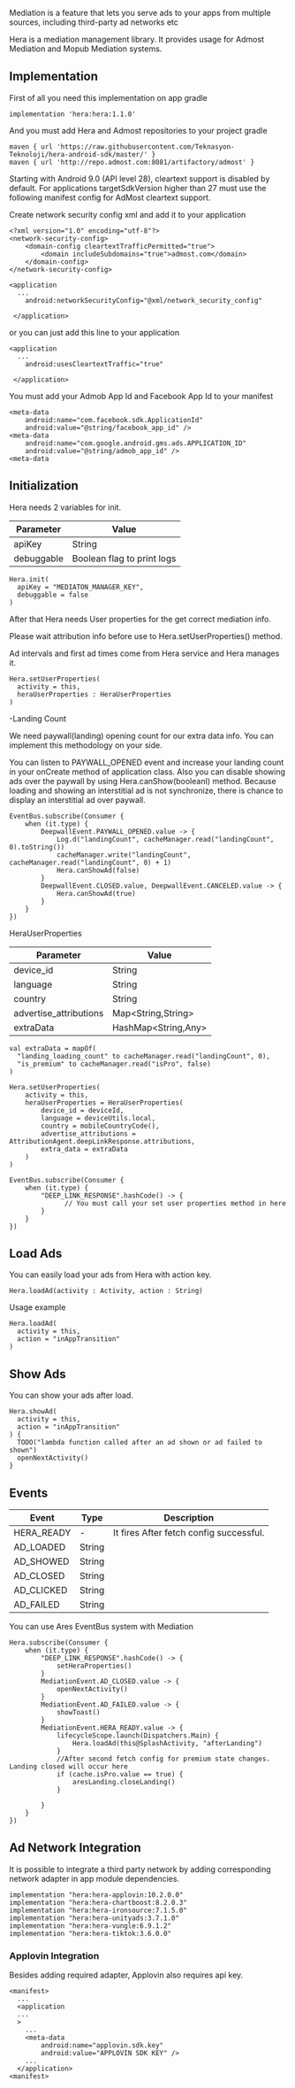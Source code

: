 Mediation is a feature that lets you serve ads to your apps from multiple sources, including third-party ad networks etc

Hera is a mediation management library. It provides usage for Admost Mediation and Mopub Mediation systems. 

## Implementation

First of all you need this implementation on app gradle

    implementation 'hera:hera:1.1.0'

And you must add Hera and Admost repositories to your project gradle

    maven { url 'https://raw.githubusercontent.com/Teknasyon-Teknoloji/hera-android-sdk/master/' }
    maven { url 'http://repo.admost.com:8081/artifactory/admost' }

Starting with Android 9.0 (API level 28), cleartext support is disabled by default. For applications targetSdkVersion higher than 27 must use the following manifest config for AdMost cleartext support.

Create network security config xml and add it to your application

    <?xml version="1.0" encoding="utf-8"?>
    <network-security-config>
        <domain-config cleartextTrafficPermitted="true">
            <domain includeSubdomains="true">admost.com</domain>
        </domain-config>
    </network-security-config>

    <application
      ...
        android:networkSecurityConfig="@xml/network_security_config"

     </application>


or you can just add this line to your application

    <application
      ...
        android:usesCleartextTraffic="true"

     </application>

You must add your Admob App Id and Facebook App Id to your manifest  

    <meta-data
        android:name="com.facebook.sdk.ApplicationId"
        android:value="@string/facebook_app_id" />
    <meta-data
        android:name="com.google.android.gms.ads.APPLICATION_ID"
        android:value="@string/admob_app_id" />
    <meta-data

## Initialization

Hera needs 2 variables for init.

Parameter|Value
---------|-----
apiKey | String
debuggable | Boolean flag to print logs

    Hera.init(
      apiKey = "MEDIATON_MANAGER_KEY",
      debuggable = false
    )

After that Hera needs User properties for the get correct mediation info. 

Please wait attribution info before use to Hera.setUserProperties() method.

Ad intervals and first ad times come from Hera service and Hera manages it.

    Hera.setUserProperties(
      activity = this,
      heraUserProperties : HeraUserProperties
    )

-Landing Count 

We need paywall(landing) opening count for our extra data info. You can implement this methodology on your side.

You can listen to PAYWALL_OPENED event and increase your landing count in your onCreate method of application class. Also you can disable showing ads over the paywall by using Hera.canShow(booleanI) method. Because loading and showing an interstitial ad is not synchronize, there is chance to display an interstitial ad over paywall.

    EventBus.subscribe(Consumer {
        when (it.type) {
            DeepwallEvent.PAYWALL_OPENED.value -> {
                Log.d("landingCount", cacheManager.read("landingCount", 0).toString())
                cacheManager.write("landingCount", cacheManager.read("landingCount", 0) + 1)
                Hera.canShowAd(false)
            }
            DeepwallEvent.CLOSED.value, DeepwallEvent.CANCELED.value -> {
                Hera.canShowAd(true)
            }
        }
    })

HeraUserProperties

Parameter|Value
---------|-----
device_id | String
language | String
country | String
advertise_attributions | Map<String,String>
extraData | HashMap<String,Any>

    val extraData = mapOf(
      "landing_loading_count" to cacheManager.read("landingCount", 0),
      "is_premium" to cacheManager.read("isPro", false)
    )

    Hera.setUserProperties(
        activity = this,
        heraUserProperties = HeraUserProperties(
            device_id = deviceId,
            language = deviceUtils.local,
            country = mobileCountryCode(),
            advertise_attributions = AttributionAgent.deepLinkResponse.attributions,
            extra_data = extraData
        )
    )

    EventBus.subscribe(Consumer {
        when (it.type) {
            "DEEP_LINK_RESPONSE".hashCode() -> {
                  // You must call your set user properties method in here
            }
        }
    })

## Load Ads

You can easily load your ads from Hera with action key. 

    Hera.loadAd(activity : Activity, action : String)

Usage example

    Hera.loadAd(
      activity = this,
      action = "inAppTransition"
    )

 

## Show Ads

You can show your ads after load.

    Hera.showAd(
      activity = this,
      action = "inAppTransition"
    ) {
      TODO("lambda function called after an ad shown or ad failed to shown")
      openNextActivity()
    }

## Events

Event|Type|Description
-----|----|-----------
HERA_READY|-|It fires After fetch config successful.
AD_LOADED|String|
AD_SHOWED|String|
AD_CLOSED|String|
AD_CLICKED|String|
AD_FAILED|String|

You can use Ares EventBus system with Mediation 

    Hera.subscribe(Consumer {
        when (it.type) {
            "DEEP_LINK_RESPONSE".hashCode() -> {
                setHeraProperties()
            }
            MediationEvent.AD_CLOSED.value -> {
                openNextActivity()
            }
            MediationEvent.AD_FAILED.value -> {
                showToast()
            }
            MediationEvent.HERA_READY.value -> {
                lifecycleScope.launch(Dispatchers.Main) {
                    Hera.loadAd(this@SplashActivity, "afterLanding")
                }
                //After second fetch config for premium state changes. Landing closed will occur here
                if (cache.isPro.value == true) {
                    aresLanding.closeLanding()
                }

            }
        }
    })

## Ad Network Integration

It is possible to integrate a third party network by adding corresponding network adapter in app module dependencies.

    implementation "hera:hera-applovin:10.2.0.0"
    implementation "hera:hera-chartboost:8.2.0.3"
    implementation "hera:hera-ironsource:7.1.5.0"
    implementation "hera:hera-unityads:3.7.1.0"
    implementation "hera:hera-vungle:6.9.1.2"
    implementation "hera:hera-tiktok:3.6.0.0"

### Applovin Integration

Besides adding required adapter, Applovin also requires api key. 

    <manifest>
      ...
      <application
      ...
      >
        ...
        <meta-data
            android:name="applovin.sdk.key"
            android:value="APPLOVIN SDK KEY" />
        ...
      </application>
    <manifest>
